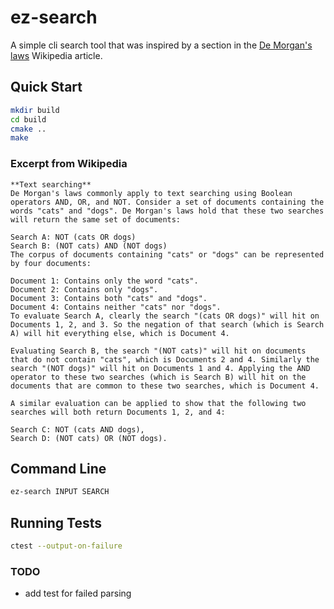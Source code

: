 # ez-search

A simple cli search tool that was inspired by a section in the [De Morgan's laws](https://en.wikipedia.org/wiki/De_Morgan%27s_laws) Wikipedia article.

## Quick Start
```bash
mkdir build
cd build
cmake ..
make
```

### Excerpt from Wikipedia

```
**Text searching**
De Morgan's laws commonly apply to text searching using Boolean operators AND, OR, and NOT. Consider a set of documents containing the words "cats" and "dogs". De Morgan's laws hold that these two searches will return the same set of documents:

Search A: NOT (cats OR dogs)
Search B: (NOT cats) AND (NOT dogs)
The corpus of documents containing "cats" or "dogs" can be represented by four documents:

Document 1: Contains only the word "cats".
Document 2: Contains only "dogs".
Document 3: Contains both "cats" and "dogs".
Document 4: Contains neither "cats" nor "dogs".
To evaluate Search A, clearly the search "(cats OR dogs)" will hit on Documents 1, 2, and 3. So the negation of that search (which is Search A) will hit everything else, which is Document 4.

Evaluating Search B, the search "(NOT cats)" will hit on documents that do not contain "cats", which is Documents 2 and 4. Similarly the search "(NOT dogs)" will hit on Documents 1 and 4. Applying the AND operator to these two searches (which is Search B) will hit on the documents that are common to these two searches, which is Document 4.

A similar evaluation can be applied to show that the following two searches will both return Documents 1, 2, and 4:

Search C: NOT (cats AND dogs),
Search D: (NOT cats) OR (NOT dogs).
```

## Command Line
```bash
ez-search INPUT SEARCH
```

## Running Tests
```bash
ctest --output-on-failure
```

### TODO
- add test for failed parsing